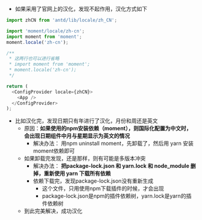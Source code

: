 - 如果采用了官网上的汉化，发现不起作用，汉化方式如下
```js
import zhCN from 'antd/lib/locale/zh_CN';

import 'moment/locale/zh-cn';
import moment from 'moment';
moment.locale('zh-cn');

/**
 * 这两行也可以进行省略
 * import moment from 'moment';
 * moment.locale('zh-cn');
 */

return (
  <ConfigProvider locale={zhCN}>
    <App />
  </ConfigProvider>
);
```

- 比如汉化完，发现日期只有年进行了汉化，月份和周还是英文
  - 原因：**如果使用的npm安装依赖（moment），则国际化配置为中文时，会出现日期组件中月与星期显示为英文的情况**
    - 解决办法： 用npm uninstall moment，先卸载了，然后用 yarn 安装moment依赖即可
  - 如果卸载完发现，还是那样，则有可能是多版本冲突
    - 解决办法： **把package-lock.json 和 yarn.lock 和 node_module 删掉，重新使用 yarn 下载所有依赖**
    - 依赖下载完，发现package-lock.json没有重新生成
      - 这个文件，只用使用npm下载插件的时候，才会出现
      - package-lock.json是npm的插件依赖树，yarn.lock是yarn的插件依赖树
  - 到此完美解决，成功汉化